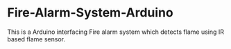 # Fire-Alarm-System-Arduino
This is a Arduino interfacing Fire alarm system which detects flame using IR based flame sensor.
